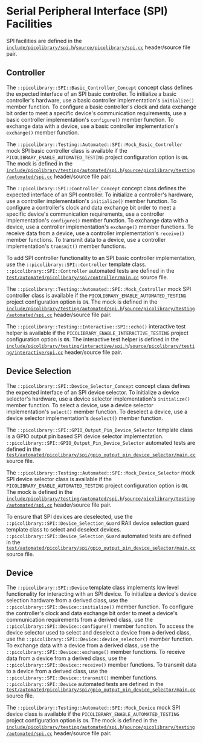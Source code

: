 # Serial Peripheral Interface (SPI) Facilities
SPI facilities are defined in the
[`include/picolibrary/spi.h`](https://github.com/apcountryman/picolibrary/blob/main/include/picolibrary/spi.h)/[`source/picolibrary/spi.cc`](https://github.com/apcountryman/picolibrary/blob/main/source/picolibrary/spi.cc)
header/source file pair.

## Controller
The `::picolibrary::SPI::Basic_Controller_Concept` concept class defines the expected
interface of an SPI basic controller.
To initialize a basic controller's hardware, use a basic controller implementation's
`initialize()` member function.
To configure a basic controller's clock and data exchange bit order to meet a specific
device's communication requirements, use a basic controller implementation's `configure()`
member function.
To exchange data with a device, use a basic controller implementation's `exchange()`
member function.

The `::picolibrary::Testing::Automated::SPI::Mock_Basic_Controller` mock SPI basic
controller class is available if the `PICOLIBRARY_ENABLE_AUTOMATED_TESTING` project
configuration option is `ON`.
The mock is defined in the
[`include/picolibrary/testing/automated/spi.h`](https://github.com/apcountryman/picolibrary/blob/main/include/picolibrary/testing/automated/spi.h)/[`source/picolibrary/testing/automated/spi.cc`](https://github.com/apcountryman/picolibrary/blob/main/source/picolibrary/testing/automated/spi.cc)
header/source file pair.

The `::picolibrary::SPI::Controller_Concept` concept class defines the expected interface
of an SPI controller.
To initialize a controller's hardware, use a controller implementation's `initialize()`
member function.
To configure a controller's clock and data exchange bit order to meet a specific device's
communication requirements, use a controller implementation's `configure()` member
function.
To exchange data with a device, use a controller implementation's `exchange()` member
functions.
To receive data from a device, use a controller implementation's `receive()` member
functions.
To transmit data to a device, use a controller implementation's `transmit()` member
functions.

To add SPI controller functionality to an SPI basic controller implementation, use the
`::picolibrary::SPI::Controller` template class.
`::picolibrary::SPI::Controller` automated tests are defined in the
[`test/automated/picolibrary/spi/controller/main.cc`](https://github.com/apcountryman/picolibrary/blob/main/test/automated/picolibrary/spi/controller/main.cc)
source file.

The `::picolibrary::Testing::Automated::SPI::Mock_Controller` mock SPI controller class is
available if the `PICOLIBRARY_ENABLE_AUTOMATED_TESTING` project configuration option is
`ON`.
The mock is defined in the
[`include/picolibrary/testing/automated/spi.h`](https://github.com/apcountryman/picolibrary/blob/main/include/picolibrary/testing/automated/spi.h)/[`source/picolibrary/testing/automated/spi.cc`](https://github.com/apcountryman/picolibrary/blob/main/source/picolibrary/testing/automated/spi.cc)
header/source file pair.

The `::picolibrary::Testing::Interactive::SPI::echo()` interactive test helper is
available if the `PICOLIBRARY_ENABLE_INTERACTIVE_TESTING` project configuration option is
`ON`.
The interactive test helper is defined in the
[`include/picolibrary/testing/interactive/spi.h`](https://github.com/apcountryman/picolibrary/blob/main/include/picolibrary/testing/interactive/spi.h)/[`source/picolibrary/testing/interactive/spi.cc`](https://github.com/apcountryman/picolibrary/blob/main/source/picolibrary/testing/interactive/spi.cc)
header/source file pair.

## Device Selection
The `::picolibrary::SPI::Device_Selector_Concept` concept class defines the expected
interface of an SPI device selector.
To initialize a device selector's hardware, use a device selector implementation's
`initialize()` member function.
To select a device, use a device selector implementation's `select()` member function.
To deselect a device, use a device selector implementation's `deselect()` member function.

The `::picolibrary::SPI::GPIO_Output_Pin_Device_Selector` template class is a GPIO output
pin based SPI device selector implementation.
`::picolibrary::SPI::GPIO_Output_Pin_Device_Selector` automated tests are defined in the
[`test/automated/picolibrary/spi/gpio_output_pin_device_selector/main.cc`](https://github.com/apcountryman/picolibrary/blob/main/test/automated/picolibrary/spi/gpio_output_pin_device_selector/main.cc)
source file.

The `::picolibrary::Testing::Automated::SPI::Mock_Device_Selector` mock SPI device
selector class is available if the `PICOLIBRARY_ENABLE_AUTOMATED_TESTING` project
configuration option is `ON`.
The mock is defined in the
[`include/picolibrary/testing/automated/spi.h`](https://github.com/apcountryman/picolibrary/blob/main/include/picolibrary/testing/automated/spi.h)/[`source/picolibrary/testing/automated/spi.cc`](https://github.com/apcountryman/picolibrary/blob/main/source/picolibrary/testing/automated/spi.cc)
header/source file pair.

To ensure that SPI devices are deselected, use the
`::picolibrary::SPI::Device_Selection_Guard` RAII device selection guard template class to
select and deselect devices.
`::picolibrary::SPI::Device_Selection_Guard` automated tests are defined in the
[`test/automated/picolibrary/spi/gpio_output_pin_device_selector/main.cc`](https://github.com/apcountryman/picolibrary/blob/main/test/automated/picolibrary/spi/gpio_output_pin_device_selector/main.cc)
source file.

## Device
The `::picolibrary::SPI::Device` template class implements low level functionality for
interacting with an SPI device.
To initialize a device's device selection hardware from a derived class, use the
`::picolibrary::SPI::Device::initialize()` member function.
To configure the controller's clock and data exchange bit order to meet a device's
communication requirements from a derived class, use the
`::picolibrary::SPI::Device::configure()` member function.
To access the device selector used to select and deselect a device from a derived class,
use the `::picolibrary::SPI::Device::device_selector()` member function.
To exchange data with a device from a derived class, use the
`::picolibrary::SPI::Device::exchange()` member functions.
To receive data from a device from a derived class, use the
`::picolibrary::SPI::Device::receive()` member functions.
To transmit data to a device from a derived class, use the
`::picolibrary::SPI::Device::transmit()` member functions.
`::picolibrary::SPI::Device` automated tests are defined in the
[`test/automated/picolibrary/spi/gpio_output_pin_device_selector/main.cc`](https://github.com/apcountryman/picolibrary/blob/main/test/automated/picolibrary/spi/gpio_output_pin_device_selector/main.cc)
source file.

The `::picolibrary::Testing::Automated::SPI::Mock_Device` mock SPI device class is
available if the `PICOLIBRARY_ENABLE_AUTOMATED_TESTING` project configuration option is
`ON`.
The mock is defined in the
[`include/picolibrary/testing/automated/spi.h`](https://github.com/apcountryman/picolibrary/blob/main/include/picolibrary/testing/automated/spi.h)/[`source/picolibrary/testing/automated/spi.cc`](https://github.com/apcountryman/picolibrary/blob/main/source/picolibrary/testing/automated/spi.cc)
header/source file pair.
